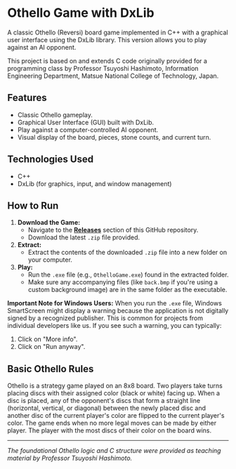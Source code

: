 # Othello Game with DxLib

A classic Othello (Reversi) board game implemented in C++ with a graphical user interface using the DxLib library. This version allows you to play against an AI opponent.

This project is based on and extends C code originally provided for a programming class by Professor Tsuyoshi Hashimoto, Information Engineering Department, Matsue National College of Technology, Japan.

## Features

* Classic Othello gameplay.
* Graphical User Interface (GUI) built with DxLib.
* Play against a computer-controlled AI opponent.
* Visual display of the board, pieces, stone counts, and current turn.

## Technologies Used

* C++
* DxLib (for graphics, input, and window management)

## How to Run

1.  **Download the Game:**
    * Navigate to the **[Releases](../../releases)** section of this GitHub repository.
    * Download the latest `.zip` file provided.
2.  **Extract:**
    * Extract the contents of the downloaded `.zip` file into a new folder on your computer.
3.  **Play:**
    * Run the `.exe` file (e.g., `OthelloGame.exe`) found in the extracted folder.
    * Make sure any accompanying files (like `back.bmp` if you're using a custom background image) are in the same folder as the executable.

**Important Note for Windows Users:**
When you run the `.exe` file, Windows SmartScreen might display a warning because the application is not digitally signed by a recognized publisher. This is common for projects from individual developers like us. If you see such a warning, you can typically:
1.  Click on "More info".
2.  Click on "Run anyway".

## Basic Othello Rules

Othello is a strategy game played on an 8x8 board. Two players take turns placing discs with their assigned color (black or white) facing up. When a disc is placed, any of the opponent's discs that form a straight line (horizontal, vertical, or diagonal) between the newly placed disc and another disc of the current player's color are flipped to the current player's color. The game ends when no more legal moves can be made by either player. The player with the most discs of their color on the board wins.

---

*The foundational Othello logic and C structure were provided as teaching material by Professor Tsuyoshi Hashimoto.*
